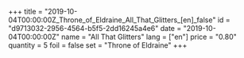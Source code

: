 +++
title = "2019-10-04T00:00:00Z_Throne_of_Eldraine_All_That_Glitters_[en]_false"
id = "d9713032-2956-4564-b5f5-2dd16245a4e6"
date = "2019-10-04T00:00:00Z"
name = "All That Glitters"
lang = ["en"]
price = "0.80"
quantity = 5
foil = false
set = "Throne of Eldraine"
+++
